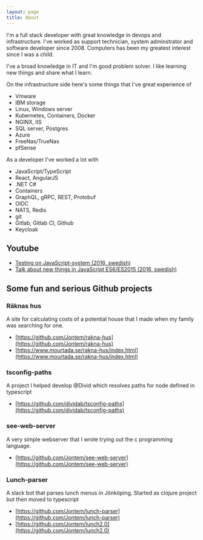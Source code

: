 ```yaml
---
layout: page
title: About
---
```


I'm a full stack developer with great knowledge in devops and infrastructure. I've worked as support technician, system adminstrator and software developer since 2008. Computers has been my greatest interest since I was a child.

I've a broad knowledge in IT and I'm good problem solver. I like learning new things and share what I learn.

On the infrastructure side here's some things that I've great experience of
- Vmware
- IBM storage
- Linux, Windows server
- Kubernetes, Containers, Docker
- NGINX, IIS
- SQL server, Postgres
- Azure
- FreeNas/TrueNas
- pfSense

As a developer I've worked a lot with
- JavaScript/TypeScript
- React, AngularJS 
- .NET C#
- Containers
- GraphQL, gRPC, REST, Protobuf
- OIDC
- NATS, Redis
- git
- Gitlab, Gitlab CI, Github
- Keycloak


## Youtube

- [Testing on JavaScript-system (2016, swedish)](https://www.youtube.com/watch?v=sqrewBW8kPE)
- [Talk about new things in JavaScript ES6/ES2015 (2016, swedish)](https://www.youtube.com/watch?v=N55UjUY0QcY)

## Some fun and serious Github projects

### Räknas hus

A site for calculating costs of a potential house that I made when my family was searching for one.

- [https://github.com/Jontem/rakna-hus](https://github.com/Jontem/rakna-hus)
- [https://www.mourtada.se/rakna-hus/index.html](https://www.mourtada.se/rakna-hus/index.html)

### tsconfig-paths

A project I helped develop @Divid which resolves paths for node defined in typescript

- [https://github.com/dividab/tsconfig-paths](https://github.com/dividab/tsconfig-paths)

### see-web-server
A very simple webserver that I wrote trying out the c programming language.
- [https://github.com/Jontem/see-web-server](https://github.com/Jontem/see-web-server)

### Lunch-parser
A slack bot that parses lunch menus in Jönköping. Started as clojure project but then moved to typescript
- [https://github.com/Jontem/lunch-parser](https://github.com/Jontem/lunch-parser)
- [https://github.com/Jontem/lunch2.0](https://github.com/Jontem/lunch2.0)